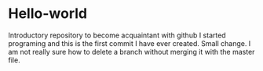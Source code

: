 # Hello-world
Introductory repository to become acquaintant with github
I started programing and this is the first commit I have ever created. Small change.
I am not really sure how to delete a branch without merging it with the master file.
